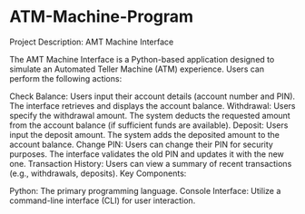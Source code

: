 # ATM-Machine-Program
Project Description: AMT Machine Interface

The AMT Machine Interface is a Python-based application designed to simulate an Automated Teller Machine (ATM) experience. Users can perform the following actions:

Check Balance:
Users input their account details (account number and PIN).
The interface retrieves and displays the account balance.
Withdrawal:
Users specify the withdrawal amount.
The system deducts the requested amount from the account balance (if sufficient funds are available).
Deposit:
Users input the deposit amount.
The system adds the deposited amount to the account balance.
Change PIN:
Users can change their PIN for security purposes.
The interface validates the old PIN and updates it with the new one.
Transaction History:
Users can view a summary of recent transactions (e.g., withdrawals, deposits).
Key Components:

Python: The primary programming language.
Console Interface: Utilize a command-line interface (CLI) for user interaction.
